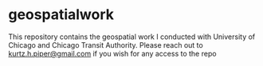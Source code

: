 # geospatialwork

This repository contains the geospatial work I conducted with University of Chicago and Chicago Transit Authority. Please reach out to kurtz.h.piper@gmail.com if you wish for any access to the repo
